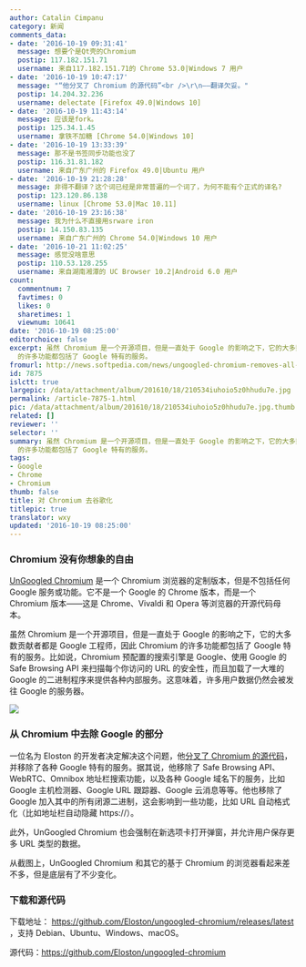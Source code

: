 ```yaml
---
author: Catalin Cimpanu
category: 新闻
comments_data:
- date: '2016-10-19 09:31:41'
  message: 想要个是Qt壳的Chromium
  postip: 117.182.151.71
  username: 来自117.182.151.71的 Chrome 53.0|Windows 7 用户
- date: '2016-10-19 10:47:17'
  message: "“他分叉了 Chromium 的源代码”<br />\r\n——翻译欠妥。"
  postip: 14.204.32.236
  username: delectate [Firefox 49.0|Windows 10]
- date: '2016-10-19 11:43:14'
  message: 应该是fork。
  postip: 125.34.1.45
  username: 拿铁不加糖 [Chrome 54.0|Windows 10]
- date: '2016-10-19 13:33:39'
  message: 那不是书签同步功能也没了
  postip: 116.31.81.182
  username: 来自广东广州的 Firefox 49.0|Ubuntu 用户
- date: '2016-10-19 21:28:28'
  message: 非得不翻译？这个词已经是非常普遍的一个词了，为何不能有个正式的译名?
  postip: 123.120.86.138
  username: linux [Chrome 53.0|Mac 10.11]
- date: '2016-10-19 23:16:38'
  message: 我为什么不直接用srware iron
  postip: 14.150.83.135
  username: 来自广东广州的 Chrome 54.0|Windows 10 用户
- date: '2016-10-21 11:02:25'
  message: 感觉没啥意思
  postip: 110.53.128.255
  username: 来自湖南湘潭的 UC Browser 10.2|Android 6.0 用户
count:
  commentnum: 7
  favtimes: 0
  likes: 0
  sharetimes: 1
  viewnum: 10641
date: '2016-10-19 08:25:00'
editorchoice: false
excerpt: 虽然 Chromium 是一个开源项目，但是一直处于 Google 的影响之下，它的大多数贡献者都是 Google 工程师，因此 Chromium
  的许多功能都包括了 Google 特有的服务。
fromurl: http://news.softpedia.com/news/ungoogled-chromium-removes-all-the-googley-parts-from-chromium-509343.shtml
id: 7875
islctt: true
largepic: /data/attachment/album/201610/18/210534iuhoio5z0hhudu7e.jpg
permalink: /article-7875-1.html
pic: /data/attachment/album/201610/18/210534iuhoio5z0hhudu7e.jpg.thumb.jpg
related: []
reviewer: ''
selector: ''
summary: 虽然 Chromium 是一个开源项目，但是一直处于 Google 的影响之下，它的大多数贡献者都是 Google 工程师，因此 Chromium
  的许多功能都包括了 Google 特有的服务。
tags:
- Google
- Chrome
- Chromium
thumb: false
title: 对 Chromium 去谷歌化
titlepic: true
translator: wxy
updated: '2016-10-19 08:25:00'
---
```


### Chromium 没有你想象的自由


[UnGoogled Chromium](https://github.com/Eloston/ungoogled-chromium) 是一个 Chromium 浏览器的定制版本，但是不包括任何 Google 服务或功能。它不是一个 Google 的 Chrome 版本，而是一个 Chromium 版本——这是 Chrome、Vivaldi 和 Opera 等浏览器的开源代码母本。


虽然 Chromium 是一个开源项目，但是一直处于 Google 的影响之下，它的大多数贡献者都是 Google 工程师，因此 Chromium 的许多功能都包括了 Google 特有的服务。比如说，Chromium 预配置的搜索引擎是 Google、使用 Google 的 Safe Browsing API 来扫描每个你访问的 URL 的安全性，而且加载了一大堆的 Google 的二进制程序来提供各种内部服务。这意味着，许多用户数据仍然会被发往 Google 的服务器。


![](/data/attachment/album/201610/18/210534iuhoio5z0hhudu7e.jpg)


### 从 Chromium 中去除 Google 的部分


一位名为 Eloston 的开发者决定解决这个问题，他[分叉了 Chromium 的源代码](https://github.com/Eloston/ungoogled-chromium)，并移除了各种 Google 特有的服务。据其说，他移除了 Safe Browsing API、WebRTC、Omnibox 地址栏搜索功能，以及各种 Google 域名下的服务，比如 Google 主机检测器、Google URL 跟踪器、Google 云消息等等。他也移除了 Google 加入其中的所有闭源二进制，这会影响到一些功能，比如 URL 自动格式化（比如地址栏自动隐藏 https://）。


此外，UnGoogled Chromium 也会强制在新选项卡打开弹窗，并允许用户保存更多 URL 类型的数据。


从截图上，UnGoogled Chromium 和其它的基于 Chromium 的浏览器看起来差不多，但是底层有了不少变化。


### 下载和源代码


下载地址： <https://github.com/Eloston/ungoogled-chromium/releases/latest> ，支持 Debian、Ubuntu、Windows、macOS。


源代码：<https://github.com/Eloston/ungoogled-chromium>